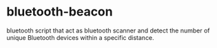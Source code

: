 # bluetooth-beacon
bluetooth script that act as bluetooth scanner and detect the number of unique Bluetooth devices within a specific distance.
